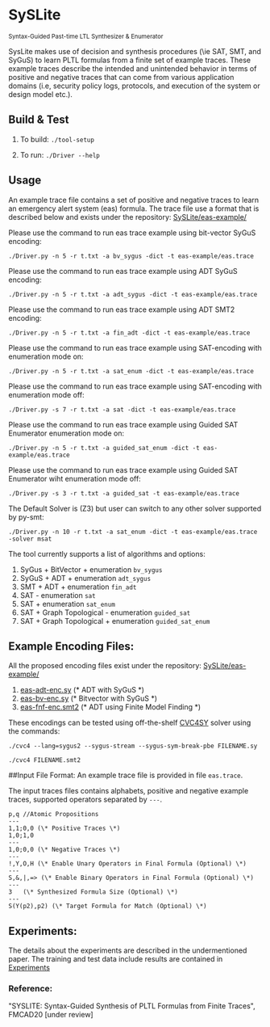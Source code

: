 # SySLite 
<sub>Syntax-Guided Past-time LTL Synthesizer & Enumerator</sub>

SysLite makes use of decision and synthesis procedures (\ie SAT, SMT, and SyGuS) to learn PLTL formulas from a finite set of example traces. These example traces describe the intended and unintended behavior in terms of positive and negative traces that can come from various application domains (i.e, security policy logs, protocols, and execution of the system or design model etc.). 

## Build & Test

1. To build: `./tool-setup` 

2. To run: `./Driver --help`

## Usage

An example trace file contains a set of positive and negative traces to learn an emergency alert system (eas) formula. 
The trace file use a format that is described below and exists under the repository:
[SySLite/eas-example/](https://github.com/CLC-UIowa/SySLite/tree/master/eas-example)

Please use the command to run eas trace example using bit-vector SyGuS encoding:

`./Driver.py -n 5 -r t.txt -a bv_sygus -dict -t eas-example/eas.trace`

Please use the command to run eas trace example using ADT SyGuS encoding:

`./Driver.py -n 5 -r t.txt -a adt_sygus -dict -t eas-example/eas.trace`

Please use the command to run eas trace example using ADT SMT2 encoding:

`./Driver.py -n 5 -r t.txt -a fin_adt -dict -t eas-example/eas.trace`

Please use the command to run eas trace example using SAT-encoding with enumeration mode on:

`./Driver.py -n 5 -r t.txt -a sat_enum -dict -t eas-example/eas.trace`

Please use the command to run eas trace example using SAT-encoding with enumeration mode off:

`./Driver.py -s 7 -r t.txt -a sat -dict -t eas-example/eas.trace`

Please use the command to run eas trace example using Guided SAT Enumerator enumeration mode on:

`./Driver.py -n 5 -r t.txt -a guided_sat_enum -dict -t eas-example/eas.trace` 

Please use the command to run eas trace example using Guided SAT Enumerator wiht enumeration mode off:

`./Driver.py -s 3 -r t.txt -a guided_sat -t eas-example/eas.trace` 

The Default Solver is (Z3) but user can switch to any other solver supported by py-smt:

`./Driver.py -n 10 -r t.txt -a sat_enum -dict -t eas-example/eas.trace -solver msat`

The tool currently supports a list of algorithms and options:

1. SyGus + BitVector + enumeration `bv_sygus`  
2. SyGuS + ADT + enumeration `adt_sygus` 
3. SMT + ADT + enumeration `fin_adt`
4. SAT - enumeration `sat`  
5. SAT + enumeration `sat_enum` 
6. SAT + Graph Topological - enumeration `guided_sat`  
7. SAT + Graph Topological + enumeration `guided_sat_enum`  

Example Encoding Files:
-----------------------
All the proposed encoding files exist under the repository: [SySLite/eas-example/](https://github.com/CLC-UIowa/SySLite/tree/master/eas-example)
1. [eas-adt-enc.sy](https://github.com/CLC-UIowa/SySLite/blob/master/eas-example/eas-adt-enc.sy) (\* ADT with SyGuS \*)
2. [eas-bv-enc.sy](https://github.com/CLC-UIowa/SySLite/blob/master/eas-example/eas-bv-enc.sy) (\* Bitvector with SyGuS \*)
3. [eas-fnf-enc.smt2](https://github.com/CLC-UIowa/SySLite/blob/master/eas-example/eas-fnf-enc.smt2) (\* ADT using Finite Model Finding \*) 

These encodings can be tested using off-the-shelf [CVC4SY](https://github.com/CLC-UIowa/SySLite/blob/master/resources/cvc4) solver using the commands:

`./cvc4 --lang=sygus2 --sygus-stream --sygus-sym-break-pbe FILENAME.sy`

`./cvc4 FILENAME.smt2`

##Input File Format:
An example trace file is provided in file `eas.trace`.

The input traces files contains alphabets, positive and negative example traces, supported operators 
separated by `---`. 
```
p,q	//Atomic Propositions
---
1,1;0,0	(\* Positive Traces \*)
1,0;1,0
---
1,0;0,0	(\* Negative Traces \*)
---
!,Y,O,H	(\* Enable Unary Operators in Final Formula (Optional) \*)
---
S,&,|,=> (\* Enable Binary Operators in Final Formula (Optional) \*)
---
3	(\* Synthesized Formula Size (Optional) \*)
---
S(Y(p2),p2)	(\* Target Formula for Match (Optional) \*)
```

## Experiments:

The details about the experiments are described in the undermentioned paper. The training and test data include results are contained in [Experiments](https://github.com/CLC-UIowa/SySLite/tree/master/experiments)

### Reference:

"SYSLITE: Syntax-Guided Synthesis of PLTL Formulas from Finite Traces", FMCAD20 [under review]



